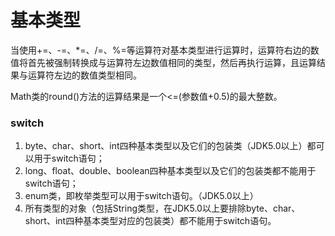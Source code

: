 # 基本类型

当使用+=、-=、*=、/=、%=等运算符对基本类型进行运算时，运算符右边的数值将首先被强制转换成与运算符左边数值相同的类型，然后再执行运算，且运算结果与运算符左边的数值类型相同。

Math类的round()方法的运算结果是一个<=(参数值+0.5)的最大整数。

### switch
1. byte、char、short、int四种基本类型以及它们的包装类（JDK5.0以上）都可以用于switch语句；
2. long、float、double、boolean四种基本类型以及它们的包装类都不能用于switch语句；
3. enum类，即枚举类型可以用于switch语句。（JDK5.0以上）
4. 所有类型的对象（包括String类型，在JDK5.0以上要排除byte、char、short、int四种基本类型对应的包装类）都不能用于switch语句。

